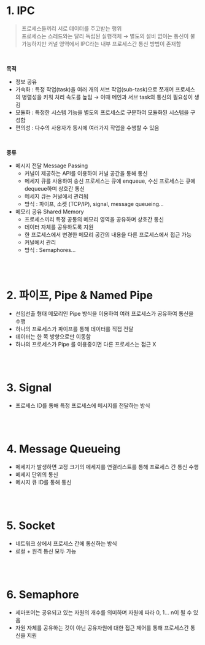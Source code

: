 # 1. IPC

> 프로세스들끼리 서로 데이터를 주고받는 행위 <br/>
프로세스는 스레드와는 달리 독립된 실행객체 → 별도의 설비 없이는 통신이 불가능하지만 커널 영역에서 IPC라는 내부 프로세스간 통신 방법이 존재함
> 

<br/>

**목적**

- 정보 공유
- 가속화 : 특정 작업(task)을 여러 개의 서브 작업(sub-task)으로 쪼개어 프로세스의 병렬성을 키워 처리 속도를 높임 → 이때 메인과 서브 task의 통신의 필요성이 생김
- 모듈화 : 특정한 시스템 기능을 별도의 프로세스로 구분하여 모듈화된 시스템을 구성함
- 편의성 : 다수의 사용자가 동시에 여러가지 작업을 수행할 수 있음

<br/>

**종류**

- 메시지 전달 Message Passing
    - 커널이 제공하는 API를 이용하여 커널 공간을 통해 통신
    - 메세지 큐를 사용하여 송신 프로세스는 큐에 enqueue, 수신 프로세스는 큐에 dequeue하며 상호간 통신
    - 메세지 큐는 커널에서 관리됨
    - 방식 : 파이프, 소켓 (TCP/IP), signal, message queueing…
- 메모리 공유 Shared Memory
    - 프로세스끼리 특정 공통의 메모리 영역을 공유하며 상호간 통신
    - 데이터 자체를 공유하도록 지원
    - 한 프로세스에서 변경한 메모리 공간의 내용을 다른 프로세스에서 접근 가능
    - 커널에서 관리
    - 방식 : Semaphores…

<br/><br/>

# 2. 파이프, Pipe & Named Pipe

- 선입선출 형태 메모리인 Pipe 방식을 이용하여 여러 프로세스가 공유하여 통신을 수행
- 하나의 프로세스가 파이프를 통해 데이터를 직접 전달
- 데이터는 한 쪽 방향으로만 이동함
- 하나의 프로세스가 Pipe 를 이용중이면 다른 프로세스는 접근 X

<br/><br/>

# 3. Signal

- 프로세스 ID를 통해 특정 프로세스에 메시지를 전달하는 방식

<br/><br/>

# 4. Message Queueing

- 메세지가 발생하면 고정 크기의 메세지를 연결리스트를 통해 프로세스 간 통신 수행
- 메세지 단위의 통신
- 메시지 큐 ID를 통해 통신

<br/><br/>

# 5. Socket

- 네트워크 상에서 프로세스 간에 통신하는 방식
- 로컬 + 원격 통신 모두 가능

<br/><br/>

# 6. Semaphore

- 세마포어는 공유되고 있는 자원의 개수를 의미하며 자원에 따라 0, 1… n이 될 수 있음
- 자원 자체를 공유하는 것이 아닌 공유자원에 대한 접근 제어를 통해 프로세스간 통신을 지원
